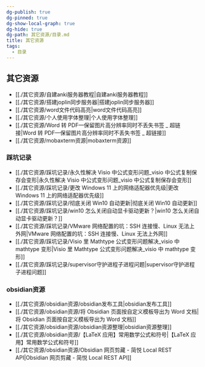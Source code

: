 ```yaml
---
dg-publish: true
dg-pinned: true
dg-show-local-graph: true
dg-hide: true
dg-path: 其它资源/目录.md
title: 其它资源
tags:
  - 目录
---
```

## 其它资源
- [[./其它资源/自建anki服务器教程|自建anki服务器教程]]
- [[./其它资源/搭建joplin同步服务器|搭建joplin同步服务器]]
- [[./其它资源/word文件代码高亮|word文件代码高亮]]
- [[./其它资源/个人使用字体整理|个人使用字体整理]]
- [[./其它资源/Word 转 PDF—保留图片高分辨率同时不丢失书签 _ 超链接|Word 转 PDF—保留图片高分辨率同时不丢失书签 _ 超链接]]
- [[./其它资源/mobaxterm资源|mobaxterm资源]]

### 踩坑记录
- [[./其它资源/踩坑记录/永久性解决 Visio 中公式变形问题_visio 中公式复制保存会变形|永久性解决 Visio 中公式变形问题_visio 中公式复制保存会变形]]
- [[./其它资源/踩坑记录/更改 Windows 11 上的网络适配器优先级|更改 Windows 11 上的网络适配器优先级]]
- [[./其它资源/踩坑记录/彻底关闭 Win10 自动更新|彻底关闭 Win10 自动更新]]
- [[./其它资源/踩坑记录/win10 怎么关闭自动显卡驱动更新？|win10 怎么关闭自动显卡驱动更新？]]
- [[./其它资源/踩坑记录/VMware 网络配置的坑：SSH 连接慢、Linux 无法上外网|VMware 网络配置的坑：SSH 连接慢、Linux 无法上外网]]
- [[./其它资源/踩坑记录/Visio 里 Mathtype 公式变形问题解决_visio 中 mathtype 变形|Visio 里 Mathtype 公式变形问题解决_visio 中 mathtype 变形]]
- [[./其它资源/踩坑记录/supervisor守护进程子进程问题|supervisor守护进程子进程问题]]

### obsidian资源
- [[./其它资源/obsidian资源/obsidian发布工具|obsidian发布工具]]
- [[./其它资源/obsidian资源/将 Obsidian 页面按自定义模板导出为 Word 文档|将 Obsidian 页面按自定义模板导出为 Word 文档]]
- [[./其它资源/obsidian资源/obsidian资源整理|obsidian资源整理]]
- [[./其它资源/obsidian资源/【LaTeX 应用】常用数学公式和符号|【LaTeX 应用】常用数学公式和符号]]
- [[./其它资源/obsidian资源/Obsidian 网页剪藏 - 简悦   Local REST API|Obsidian 网页剪藏 - 简悦   Local REST API]]


